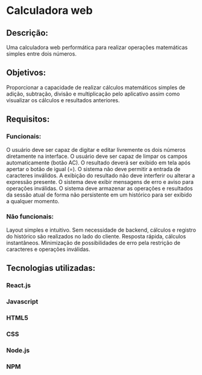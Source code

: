 # Calculadora web

## Descrição:
Uma calculadora web performática para realizar operações matemáticas simples entre dois números.

## Objetivos:
Proporcionar a capacidade de realizar cálculos matemáticos simples de adição, subtração, divisão e multiplicação pelo aplicativo assim como visualizar os cálculos e resultados anteriores.

## Requisitos:
### Funcionais:
O usuário deve ser capaz de digitar e editar livremente  os dois números diretamente na interface.
O usuário deve ser capaz de limpar os campos automaticamente (botão AC).
O resultado deverá ser exibido em tela após apertar o botão de igual (=).
O sistema não deve permitir a entrada de caracteres inválidos.
A exibição do resultado não deve interferir ou alterar a expressão presente.
O sistema deve exibir mensagens de erro e aviso para operações inválidas.
O sistema deve armazenar as operações e resultados da sessão atual de forma não persistente em um histórico para ser exibido a qualquer momento.
### Não funcionais:
Layout simples e intuitivo.
Sem necessidade de backend, cálculos e registro do histórico são realizados no lado do cliente.
Resposta rápida, cálculos instantâneos.
Minimização de possibilidades de erro pela restrição de caracteres e operações inválidas.
## Tecnologias utilizadas: 
### React.js
### Javascript
### HTML5
### CSS
### Node.js
### NPM

